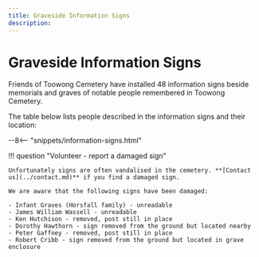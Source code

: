 ```yaml
---
title: Graveside Information Signs
description: 
---
```


# Graveside Information Signs

Friends of Toowong Cemetery have installed 48 information signs beside memorials and graves of notable people remembered in Toowong Cemetery.

<!--
![information sign](../assets/information sign.jpg){ width="32.33%"  class="full-width" }
-->

The table below lists people described in the information signs and their location:

--8<-- "snippets/information-signs.html"

!!! question "Volunteer - report a damaged sign"

    Unfortunately signs are often vandalised in the cemetery. **[Contact us](../contact.md)** if you find a damaged sign.

    We are aware that the following signs have been damaged:

    - Infant Graves (Horsfall family) - unreadable
    - James William Wassell - unreadable
    - Ken Hutchison - removed, post still in place
    - Dorothy Hawthorn - sign removed from the ground but located nearby
    - Peter Gaffney - removed, post still in place
    - Robert Cribb - sign removed from the ground but located in grave enclosure
